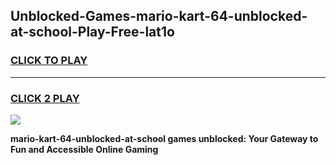 
## Unblocked-Games-mario-kart-64-unblocked-at-school-Play-Free-lat1o
<h3>
<a href="https://premium76.site?title=mario-kart-64-unblocked-at-school&ref=10A">CLICK TO PLAY</a></h3>
<hr>

<h3>
<a href="https://premium76.site?title=mario-kart-64-unblocked-at-school&ref=10A">CLICK 2 PLAY</a>
  
</h3>

<a href="https://premium76.site?title=mario-kart-64-unblocked-at-school&ref=10A"><img src="https://clearcache.store/games.png"></a>


**mario-kart-64-unblocked-at-school games unblocked: Your Gateway to Fun and Accessible Online Gaming**
